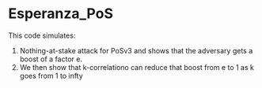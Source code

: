 # Esperanza_PoS

This code simulates:
1. Nothing-at-stake attack for PoSv3 and shows that the adversary gets a boost of a factor e.
2. We then show that k-correlationo can reduce that boost from e to 1 as k goes from 1 to infty
